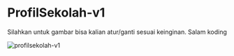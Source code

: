 # ProfilSekolah-v1
Silahkan untuk gambar bisa kalian atur/ganti sesuai keinginan.
Salam koding



![profilsekolah-v1](https://user-images.githubusercontent.com/77037339/106585853-5d42b380-657a-11eb-8501-7251567dbf94.png)
